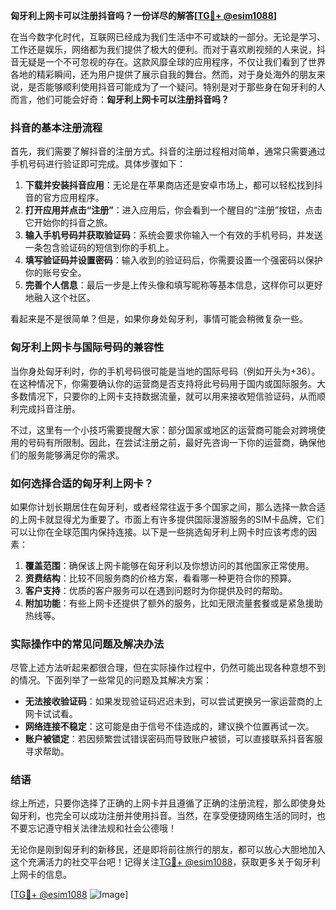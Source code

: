 **匈牙利上网卡可以注册抖音吗？一份详尽的解答[[TG💪+ @esim1088](https://t.me/s/esim1088)]**

在当今数字化时代，互联网已经成为我们生活中不可或缺的一部分。无论是学习、工作还是娱乐，网络都为我们提供了极大的便利。而对于喜欢刷视频的人来说，抖音无疑是一个不可忽视的存在。这款风靡全球的应用程序，不仅让我们看到了世界各地的精彩瞬间，还为用户提供了展示自我的舞台。然而，对于身处海外的朋友来说，是否能够顺利使用抖音可能成为了一个疑问。特别是对于那些身在匈牙利的人而言，他们可能会好奇：**匈牙利上网卡可以注册抖音吗？**

### 抖音的基本注册流程

首先，我们需要了解抖音的注册方式。抖音的注册过程相对简单，通常只需要通过手机号码进行验证即可完成。具体步骤如下：

1. **下载并安装抖音应用**：无论是在苹果商店还是安卓市场上，都可以轻松找到抖音的官方应用程序。
2. **打开应用并点击“注册”**：进入应用后，你会看到一个醒目的“注册”按钮，点击它开始你的抖音之旅。
3. **输入手机号码并获取验证码**：系统会要求你输入一个有效的手机号码，并发送一条包含验证码的短信到你的手机上。
4. **填写验证码并设置密码**：输入收到的验证码后，你需要设置一个强密码以保护你的账号安全。
5. **完善个人信息**：最后一步是上传头像和填写昵称等基本信息，这样你可以更好地融入这个社区。

看起来是不是很简单？但是，如果你身处匈牙利，事情可能会稍微复杂一些。

### 匈牙利上网卡与国际号码的兼容性

当你身处匈牙利时，你的手机号码很可能是当地的国际号码（例如开头为+36）。在这种情况下，你需要确认你的运营商是否支持将此号码用于国内或国际服务。大多数情况下，只要你的上网卡支持数据流量，就可以用来接收短信验证码，从而顺利完成抖音注册。

不过，这里有一个小技巧需要提醒大家：部分国家或地区的运营商可能会对跨境使用的号码有所限制。因此，在尝试注册之前，最好先咨询一下你的运营商，确保他们的服务能够满足你的需求。

### 如何选择合适的匈牙利上网卡？

如果你计划长期居住在匈牙利，或者经常往返于多个国家之间，那么选择一款合适的上网卡就显得尤为重要了。市面上有许多提供国际漫游服务的SIM卡品牌，它们可以让你在全球范围内保持连接。以下是一些挑选匈牙利上网卡时应该考虑的因素：

1. **覆盖范围**：确保该上网卡能够在匈牙利以及你想访问的其他国家正常使用。
2. **资费结构**：比较不同服务商的价格方案，看看哪一种更符合你的预算。
3. **客户支持**：优质的客户服务可以在遇到问题时为你提供及时的帮助。
4. **附加功能**：有些上网卡还提供了额外的服务，比如无限流量套餐或是紧急援助热线等。

### 实际操作中的常见问题及解决办法

尽管上述方法听起来都很合理，但在实际操作过程中，仍然可能出现各种意想不到的情况。下面列举了一些常见的问题及其解决方案：

- **无法接收验证码**：如果发现验证码迟迟未到，可以尝试更换另一家运营商的上网卡试试看。
- **网络连接不稳定**：这可能是由于信号不佳造成的，建议换个位置再试一次。
- **账户被锁定**：若因频繁尝试错误密码而导致账户被锁，可以直接联系抖音客服寻求帮助。

### 结语

综上所述，只要你选择了正确的上网卡并且遵循了正确的注册流程，那么即使身处匈牙利，也完全可以成功注册并使用抖音。当然，在享受便捷网络生活的同时，也不要忘记遵守相关法律法规和社会公德哦！

无论你是刚到匈牙利的新移民，还是即将前往旅行的朋友，都可以放心大胆地加入这个充满活力的社交平台吧！记得关注[TG💪+ @esim1088](https://t.me/s/esim1088)，获取更多关于匈牙利上网卡的信息。

[[TG💪+ @esim1088](https://t.me/s/esim1088) ![Image](https://i.postimg.cc/4NQfJmqS/Snipaste-2025-05-13-00-14-12.png)]